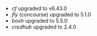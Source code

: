 - *cf* upgraded to v6.43.0
- *fly* (concourse) upgraded to 5.1.0
- *bosh* upgraded to 5.5.0
- *credhub* upgraded to 2.4.0
